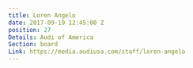```yaml
---
title: Loren Angelo
date: 2017-09-19 12:45:00 Z
position: 27
Details: Audi of America
Section: board
Link: https://media.audiusa.com/staff/loren-angelo
---
```


